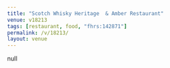 ```yaml
---
title: "Scotch Whisky Heritage  & Amber Restaurant"
venue: v18213
tags: [restaurant, food, "fhrs:142871"]
permalink: /v/18213/
layout: venue
---
```

null